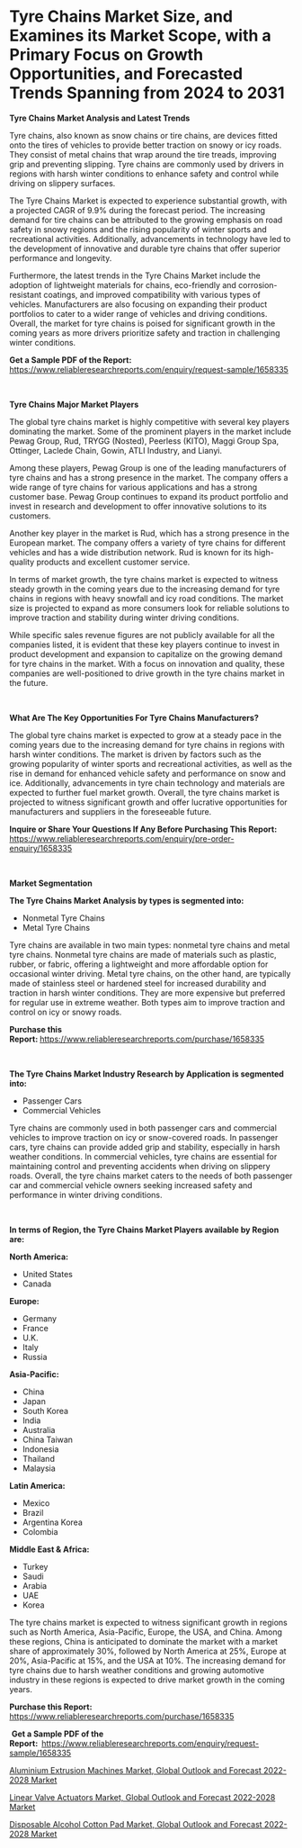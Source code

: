 <p><h1>Tyre Chains Market Size, and Examines its Market Scope, with a Primary Focus on Growth Opportunities, and Forecasted Trends Spanning from 2024 to 2031</h1></p><p><strong>Tyre Chains Market Analysis and Latest Trends</strong></p>
<p><p>Tyre chains, also known as snow chains or tire chains, are devices fitted onto the tires of vehicles to provide better traction on snowy or icy roads. They consist of metal chains that wrap around the tire treads, improving grip and preventing slipping. Tyre chains are commonly used by drivers in regions with harsh winter conditions to enhance safety and control while driving on slippery surfaces.</p><p>The Tyre Chains Market is expected to experience substantial growth, with a projected CAGR of 9.9% during the forecast period. The increasing demand for tire chains can be attributed to the growing emphasis on road safety in snowy regions and the rising popularity of winter sports and recreational activities. Additionally, advancements in technology have led to the development of innovative and durable tyre chains that offer superior performance and longevity.</p><p>Furthermore, the latest trends in the Tyre Chains Market include the adoption of lightweight materials for chains, eco-friendly and corrosion-resistant coatings, and improved compatibility with various types of vehicles. Manufacturers are also focusing on expanding their product portfolios to cater to a wider range of vehicles and driving conditions. Overall, the market for tyre chains is poised for significant growth in the coming years as more drivers prioritize safety and traction in challenging winter conditions.</p></p>
<p><strong>Get a Sample PDF of the Report:&nbsp;</strong> <a href="https://www.reliableresearchreports.com/enquiry/request-sample/1658335">https://www.reliableresearchreports.com/enquiry/request-sample/1658335</a></p>
<p>&nbsp;</p>
<p><strong>Tyre Chains Major Market Players</strong></p>
<p><p>The global tyre chains market is highly competitive with several key players dominating the market. Some of the prominent players in the market include Pewag Group, Rud, TRYGG (Nosted), Peerless (KITO), Maggi Group Spa, Ottinger, Laclede Chain, Gowin, ATLI Industry, and Lianyi.</p><p>Among these players, Pewag Group is one of the leading manufacturers of tyre chains and has a strong presence in the market. The company offers a wide range of tyre chains for various applications and has a strong customer base. Pewag Group continues to expand its product portfolio and invest in research and development to offer innovative solutions to its customers.</p><p>Another key player in the market is Rud, which has a strong presence in the European market. The company offers a variety of tyre chains for different vehicles and has a wide distribution network. Rud is known for its high-quality products and excellent customer service.</p><p>In terms of market growth, the tyre chains market is expected to witness steady growth in the coming years due to the increasing demand for tyre chains in regions with heavy snowfall and icy road conditions. The market size is projected to expand as more consumers look for reliable solutions to improve traction and stability during winter driving conditions.</p><p>While specific sales revenue figures are not publicly available for all the companies listed, it is evident that these key players continue to invest in product development and expansion to capitalize on the growing demand for tyre chains in the market. With a focus on innovation and quality, these companies are well-positioned to drive growth in the tyre chains market in the future.</p></p>
<p>&nbsp;</p>
<p><strong>What Are The Key Opportunities For Tyre Chains Manufacturers?</strong></p>
<p><p>The global tyre chains market is expected to grow at a steady pace in the coming years due to the increasing demand for tyre chains in regions with harsh winter conditions. The market is driven by factors such as the growing popularity of winter sports and recreational activities, as well as the rise in demand for enhanced vehicle safety and performance on snow and ice. Additionally, advancements in tyre chain technology and materials are expected to further fuel market growth. Overall, the tyre chains market is projected to witness significant growth and offer lucrative opportunities for manufacturers and suppliers in the foreseeable future.</p></p>
<p><strong>Inquire or Share Your Questions If Any Before Purchasing This Report:</strong> <a href="https://www.reliableresearchreports.com/enquiry/pre-order-enquiry/1658335">https://www.reliableresearchreports.com/enquiry/pre-order-enquiry/1658335</a></p>
<p>&nbsp;</p>
<p><strong>Market Segmentation</strong></p>
<p><strong>The Tyre Chains Market Analysis by types is segmented into:</strong></p>
<p><ul><li>Nonmetal Tyre Chains</li><li>Metal Tyre Chains</li></ul></p>
<p><p>Tyre chains are available in two main types: nonmetal tyre chains and metal tyre chains. Nonmetal tyre chains are made of materials such as plastic, rubber, or fabric, offering a lightweight and more affordable option for occasional winter driving. Metal tyre chains, on the other hand, are typically made of stainless steel or hardened steel for increased durability and traction in harsh winter conditions. They are more expensive but preferred for regular use in extreme weather. Both types aim to improve traction and control on icy or snowy roads.</p></p>
<p><strong>Purchase this Report:&nbsp;</strong><a href="https://www.reliableresearchreports.com/purchase/1658335">https://www.reliableresearchreports.com/purchase/1658335</a></p>
<p>&nbsp;</p>
<p><strong>The Tyre Chains Market Industry Research by Application is segmented into:</strong></p>
<p><ul><li>Passenger Cars</li><li>Commercial Vehicles</li></ul></p>
<p><p>Tyre chains are commonly used in both passenger cars and commercial vehicles to improve traction on icy or snow-covered roads. In passenger cars, tyre chains can provide added grip and stability, especially in harsh weather conditions. In commercial vehicles, tyre chains are essential for maintaining control and preventing accidents when driving on slippery roads. Overall, the tyre chains market caters to the needs of both passenger car and commercial vehicle owners seeking increased safety and performance in winter driving conditions.</p></p>
<p>&nbsp;</p>
<p><strong>In terms of Region, the Tyre Chains Market Players available by Region are:</strong></p>
<p>
    <p> <strong> North America: </strong>
        <ul>
            <li>United States</li>
            <li>Canada</li>
        </ul>
        </p> 
    <p> <strong> Europe: </strong>
        <ul>
            <li>Germany</li>
            <li>France</li>
            <li>U.K.</li>
            <li>Italy</li>
            <li>Russia</li>
        </ul>
        </p> 
    <p> <strong> Asia-Pacific: </strong>
        <ul>
            <li>China</li>
            <li>Japan</li>
            <li>South Korea</li>
            <li>India</li>
            <li>Australia</li>
            <li>China Taiwan</li>
            <li>Indonesia</li>
            <li>Thailand</li>
            <li>Malaysia</li>
        </ul>
        </p> 
    <p> <strong> Latin America: </strong>
        <ul>
            <li>Mexico</li>
            <li>Brazil</li>
            <li>Argentina Korea</li>
            <li>Colombia</li>
        </ul>
        </p> 
    <p> <strong> Middle East & Africa: </strong>
        <ul>
            <li>Turkey</li>
            <li>Saudi</li>
            <li>Arabia</li>
            <li>UAE</li>
            <li>Korea</li>
        </ul>
    </p>
    </p>
<p><p>The tyre chains market is expected to witness significant growth in regions such as North America, Asia-Pacific, Europe, the USA, and China. Among these regions, China is anticipated to dominate the market with a market share of approximately 30%, followed by North America at 25%, Europe at 20%, Asia-Pacific at 15%, and the USA at 10%. The increasing demand for tyre chains due to harsh weather conditions and growing automotive industry in these regions is expected to drive market growth in the coming years.</p></p>
<p><strong>Purchase this Report: </strong><a href="https://www.reliableresearchreports.com/purchase/1658335">https://www.reliableresearchreports.com/purchase/1658335</a></p>
<p>&nbsp;<strong>Get a Sample PDF of the Report:&nbsp;&nbsp;</strong><a href="https://www.reliableresearchreports.com/enquiry/request-sample/1658335">https://www.reliableresearchreports.com/enquiry/request-sample/1658335</a></p>
<p><strong></strong></p>
<p><p><a href="https://view.publitas.com/reportprime-1/aluminium-extrusion-machines-market-global-outlook-and-forecast-2022-2028-market-size-share-trends-analysis-report-by-application-regional-outlook-competitive-strategies-and-segment-forecasts-2023-2030/">Aluminium Extrusion Machines Market, Global Outlook and Forecast 2022-2028 Market</a></p><p><a href="https://view.publitas.com/reportprime-1/linear-valve-actuators-market-global-outlook-and-forecast-2022-2028-market-research-report-provides-thorough-industry-overview-which-offers-an-in-depth-analysis-of-product-trends-and-new-market-divisions/">Linear Valve Actuators Market, Global Outlook and Forecast 2022-2028 Market</a></p><p><a href="https://view.publitas.com/reportprime-1/decoding-the-disposable-alcohol-cotton-pad-market-global-outlook-and-forecast-2022-2028-market-a-deep-dive-into-the-latest-market-trends-market-segmentation-and-competitive-analysis/">Disposable Alcohol Cotton Pad Market, Global Outlook and Forecast 2022-2028 Market</a></p></p>